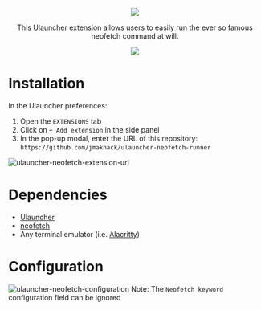 <p align="center">
 <img src="https://user-images.githubusercontent.com/1442227/178094582-7b442a62-44c8-4f68-8d96-14a93c45a55b.png" />
</p>
<p align="center">
 This <a href="https://ulauncher.io/">Ulauncher</a> extension allows users to easily run the ever so famous neofetch command at will.
</p>

<p align="center">
 <img src="https://user-images.githubusercontent.com/1442227/178094899-21d9f8e5-4e7b-4e1c-9527-48c2be3ef8a7.png" />
</p>

# Installation
In the Ulauncher preferences:
1. Open the `EXTENSIONS` tab
2. Click on `+ Add extension` in the side panel
3. In the pop-up modal, enter the URL of this repository: `https://github.com/jmakhack/ulauncher-neofetch-runner`

![ulauncher-neofetch-extension-url](https://user-images.githubusercontent.com/1442227/178094124-47d38b3b-7885-4321-99f5-131ceba21478.png)

# Dependencies
- [Ulauncher](https://ulauncher.io/)
- [neofetch](https://github.com/dylanaraps/neofetch)
- Any terminal emulator (i.e. [Alacritty](https://alacritty.org/))

# Configuration
![ulauncher-neofetch-configuration](https://user-images.githubusercontent.com/1442227/178093615-1d941a82-6ff3-468f-8b1f-eb6f3fdad52a.png)
Note: The `Neofetch keyword` configuration field can be ignored
